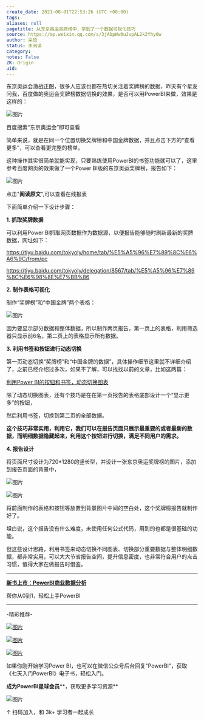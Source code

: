 ```yaml
---
create_date: 2021-08-01T22:53:26 (UTC +08:00)
tags: 
aliases: null
pagetitle: 从东京奥运奖牌榜中，学到了一个数据可视化技巧
source: https://mp.weixin.qq.com/s/3jAbpWw0uJvpAL2k2Yhy0w
author: 采悟
status: 未阅读
category: 
notes: False
ZK: Origin
uid: 
---
```


东京奥运会激战正酣，很多人应该也都在热切关注着奖牌榜的数据，昨天有个星友问我，百度做的奥运会奖牌榜数据切换的效果，是否可以用PowerBI来做，效果是这样的：  

![图片](https://mmbiz.qpic.cn/mmbiz_gif/aHEbZtANQJMwvtG7sW1VcibLPFSlg39SzfibzS9Q1kRqBKRppPwSzhf6hY3XHQ4tE8lmpQHiczQibwKAUH70tiaicN1g/640?wx_fmt=gif&wxfrom=5&wx_lazy=1)

百度搜索“东京奥运会”即可查看

简单来说，就是在同一个位置切换奖牌榜和中国金牌数据，并且点击下方的“查看更多”，可以查看更完整的榜单。

这种操作其实很简单就能实现，只要熟练使用PowerBI的书签功能就可以了，这里参考百度网页的效果做了一个Power BI版的东京奥运奖牌榜，报告如下：

![图片](https://mmbiz.qpic.cn/mmbiz_gif/aHEbZtANQJMwvtG7sW1VcibLPFSlg39SzWhJLWiaQsP4S5TIQxypJJIKhvlhJY245t6rYuOc1LzrPFkicaTnvnVWw/640?wx_fmt=gif&wxfrom=5&wx_lazy=1)

点击"**阅读原文**",可以查看在线报表

下面简单介绍一下设计步骤：

**1\. 抓取奖牌数据**

可以利用Power BI抓取网页数据作为数据源，以便报告能够随时刷新最新的奖牌数据，网址如下：  

https://tiyu.baidu.com/tokyoly/home/tab/%E5%A5%96%E7%89%8C%E6%A6%9C/from/pc

https://tiyu.baidu.com/tokyoly/delegation/8567/tab/%E5%A5%96%E7%89%8C%E6%98%8E%E7%BB%86

**2\. 制作表格可视化**

制作“奖牌榜”和“中国金牌”两个表格：

![图片](https://mmbiz.qpic.cn/mmbiz_png/aHEbZtANQJMwvtG7sW1VcibLPFSlg39SzYDTMf1vQvhjLjPpvVF5bicssRiauffiaaYgGPzOHWn2vwH24pX3PfYHJg/640?wx_fmt=png&wxfrom=5&wx_lazy=1&wx_co=1)

因为要显示部分数据和整体数据，所以制作两页报告，第一页上的表格，利用筛选器只显示前6名，第二页上的表格显示所有数据。

**3\. 利用书签和按钮进行动态切换**

第一页动态切换“奖牌榜”和“中国金牌的数据”，具体操作细节这里就不详细介绍了，之前已经介绍过多次，如果不了解，可以找找以前的文章，比如这两篇：

[利用Power BI的按钮和书签，动态切换图表](http://mp.weixin.qq.com/s?__biz=MzA4MzQwMjY4MA==&mid=2484068244&idx=1&sn=4395dc8163cded6a268dd65c3583157a&chksm=8e0c7543b97bfc5551a6626667fccb71b36b303777be57cb0339f3138d2761c43b707a01c073&scene=21#wechat_redirect)

除了动态切换图表，还有个技巧是在在第一页报告的表格底部设计一个“显示更多”的按钮，

然后利用书签，切换到第二页的全部数据。

**这个技巧非常实用，利用它，我们可以在报告页面只展示最重要的或者最新的数据，而明细数据隐藏起来，利用这个按钮进行切换，满足不同用户的需求。**  

**4\. 报告设计**

将页面尺寸设计为720\*1280的竖长型，并设计一张东京奥运奖牌榜的图片，添加到报告页面的背景中，

![图片](https://mmbiz.qpic.cn/mmbiz_png/aHEbZtANQJMwvtG7sW1VcibLPFSlg39SzFZADXcrSibTg2R8Qc6pFibrIJRPuLNOn2Inf6KZZPV9cqBwIficcDXd6w/640?wx_fmt=png&wxfrom=5&wx_lazy=1&wx_co=1)

![图片](https://mmbiz.qpic.cn/mmbiz_png/aHEbZtANQJMwvtG7sW1VcibLPFSlg39Sz7Joiboqvny47MoZwrCSdSebybzZQ9RcyuiaeyqibqccpBX4wSnZLEfdwA/640?wx_fmt=png&wxfrom=5&wx_lazy=1&wx_co=1)

将前面制作的表格和按钮等放置到背景图片中间的空白处，这个奖牌榜报告就制作好了。  

坦白说，这个报告没有什么难度，未使用任何公式代码，用到的也都是很基础的功能。

但这些设计思路，利用书签来动态切换不同图表、切换部分重要数据与整体明细数据，都非常实用，可以大大节省报告空间，提升信息密度，也非常符合用户的点击习惯，值得大家在做报告时借鉴。

___

**[新书上市：PowerBI商业数据分析](http://mp.weixin.qq.com/s?__biz=MzA4MzQwMjY4MA==&mid=2484074987&idx=1&sn=5cf4ba4b683ee9136bb7a26f6e9bcf01&chksm=8e0c533cb97bda2add48a4576b9c1e230249a5a4160dd93cd677a37ea21d26fc9cc26fc4cb1c&scene=21#wechat_redirect)**

帮你从0到1，轻松上手PowerBI

___

\-精彩推荐-

[![图片](https://mmbiz.qpic.cn/mmbiz_jpg/aHEbZtANQJOojexubCy39PJZJic24XlI9IC8Fhx57SVYiciave3T7sAxeLXXZgrAzhAsUHXC3dxpU1fp72ChD8ibfw/640?wx_fmt=jpeg&wxfrom=5&wx_lazy=1&wx_co=1)](http://mp.weixin.qq.com/s?__biz=MzA4MzQwMjY4MA==&mid=2484074255&idx=1&sn=0c183ee84fd7fcc4e9dfb6baf39580c0&chksm=8e0c5dd8b97bd4ce1a617be83fe88938a0ba49668102ca3d10794c0e530f38c2950df75cf2ee&scene=21#wechat_redirect)

[![图片](https://mmbiz.qpic.cn/mmbiz_jpg/aHEbZtANQJP8Cvmfx7v8oUqdoQaMmuDAG2GibhzIydz7aGIyMr9drbJx6vevzfXib5D6NFtuR4Qu3TVQibQRqrVWg/640?wx_fmt=jpeg&wxfrom=5&wx_lazy=1&wx_co=1)](http://mp.weixin.qq.com/s?__biz=MzA4MzQwMjY4MA==&mid=2484072351&idx=1&sn=fabb08c54790ac1225b470fd647c7a5e&chksm=8e0c4548b97bcc5e0450f1945a2c76039bbb42650bcb1edbc856820836d63d32af4c7780e31a&scene=21#wechat_redirect)

[![图片](https://mmbiz.qpic.cn/mmbiz_jpg/aHEbZtANQJNCQ4pzSiaQOMPia6kNbbF0gtsEpp19Px9ucXia6Tb0wrweNUvqrKWQ6iaTeuTLOic9rAMGficXo8UnpwDA/640?wx_fmt=jpeg&wxfrom=5&wx_lazy=1&wx_co=1)](http://mp.weixin.qq.com/s?__biz=MzA4MzQwMjY4MA==&mid=2484069406&idx=1&sn=5342b16eb810a803dea5d2472441b4e1&chksm=8e0c4ec9b97bc7df8d65d5bbfeeaa95695f7d68e989179a2eeab008a49e7e2351c561a20326e&scene=21#wechat_redirect)

如果你刚开始学习Power BI，也可以在微信公众号后台回复"PowerBI"，获取《七天入门PowerBI》电子书，轻松入门。

**成为PowerBI星球会员****，获取更多学习资源**

![图片](https://mmbiz.qpic.cn/mmbiz_jpg/aHEbZtANQJNCQ4pzSiaQOMPia6kNbbF0gtVXYmWpicF9SVicdBBQYdaKG4icSfUTkS9dFIBW3NsL5ZrNpYH6icjgJaUA/640?wx_fmt=jpeg&wxfrom=5&wx_lazy=1&wx_co=1)

↑ 扫码加入，和 3k+ 学习者一起成长
